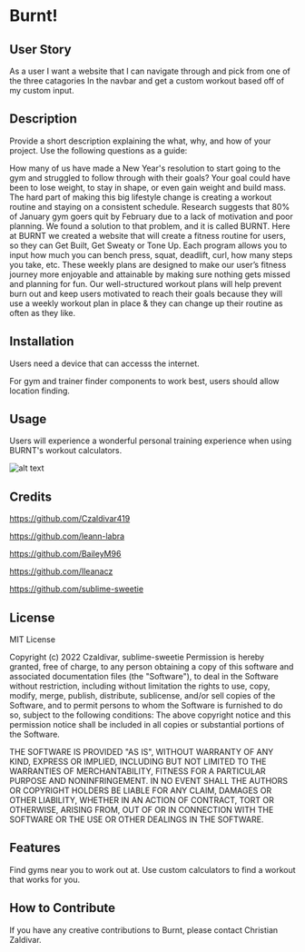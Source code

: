 # Burnt!

## User Story

As a user I want a website that I can navigate through and pick from one of the three catagories In the navbar and get a custom
workout based off of my custom input.


## Description

Provide a short description explaining the what, why, and how of your project. Use the following questions as a guide:

How many of us have made a New Year's resolution to start going to the gym and struggled to follow through with their goals? Your goal could have been to lose weight, to stay in shape, or even gain weight and build mass. The hard part of making this big lifestyle change is creating a workout routine and staying on a consistent schedule. Research suggests that 80% of January gym goers quit by February due to a lack of motivation and poor planning. We found a solution to that problem, and it is called BURNT.
Here at BURNT we created a website that will create a fitness routine for users, so they can Get Built, Get Sweaty or Tone Up. Each program allows you to input how much you can bench press, squat, deadlift, curl, how many steps you take, etc. These weekly plans are designed to make our user’s fitness journey more enjoyable and attainable by making sure nothing gets missed and planning for fun. Our well-structured workout plans will help prevent burn out and keep users motivated to reach their goals because they will use a weekly workout plan in place & they can change up their routine as often as they like.



## Installation

Users need a device that can accesss the internet.

For gym and trainer finder components to work best, users should allow location finding. 

## Usage

Users will experience a wonderful personal training experience when using BURNT's workout calculators. 

![alt text](assets/images/screenshot.png)

## Credits

https://github.com/Czaldivar419

https://github.com/leann-labra

https://github.com/BaileyM96

https://github.com/Ileanacz

https://github.com/sublime-sweetie


## License

MIT License

Copyright (c) 2022 Czaldivar, sublime-sweetie
Permission is hereby granted, free of charge, to any person obtaining a copy
of this software and associated documentation files (the "Software"), to deal
in the Software without restriction, including without limitation the rights
to use, copy, modify, merge, publish, distribute, sublicense, and/or sell
copies of the Software, and to permit persons to whom the Software is
furnished to do so, subject to the following conditions:
The above copyright notice and this permission notice shall be included in all
copies or substantial portions of the Software.

THE SOFTWARE IS PROVIDED "AS IS", WITHOUT WARRANTY OF ANY KIND, EXPRESS OR
IMPLIED, INCLUDING BUT NOT LIMITED TO THE WARRANTIES OF MERCHANTABILITY,
FITNESS FOR A PARTICULAR PURPOSE AND NONINFRINGEMENT. IN NO EVENT SHALL THE
AUTHORS OR COPYRIGHT HOLDERS BE LIABLE FOR ANY CLAIM, DAMAGES OR OTHER
LIABILITY, WHETHER IN AN ACTION OF CONTRACT, TORT OR OTHERWISE, ARISING FROM,
OUT OF OR IN CONNECTION WITH THE SOFTWARE OR THE USE OR OTHER DEALINGS IN THE
SOFTWARE.



## Features

Find gyms near you to work out at.
Use custom calculators to find a workout that works for you.

## How to Contribute

If you have any creative contributions to Burnt, please contact Christian Zaldivar. 

